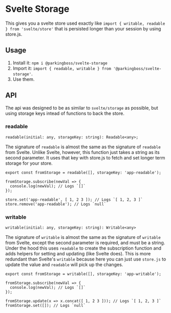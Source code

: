 # Svelte Storage

This gives you a svelte store used exactly like
`import { writable, readable } from 'svelte/store'` that is persisted longer
than your session by using store.js.

## Usage

 1. Install it: `npm i @parkingboss/svelte-storage`
 2. Import it: `import { readable, writable } from '@parkingboss/svelte-storage'`.
 3. Use them.

## API

The api was designed to be as similar to `svelte/storage` as possible, but using
storage keys intead of functions to back the store.

### readable

`readable(initial: any, storageKey: string): Readable<any>;`

The signature of `readable` is almost the same as the signature of `readable`
from Svelte. Unlike Svelte, however, this function just takes a string as its
second parameter. It uses that key with store.js to fetch and set longer term
storage for your store.

```
export const fromStorage = readable([], storageKey: 'app-readable');

fromStorage.subscribe(newVal => {
  console.log(newVal); // Logs `[]`
});

store.set('app-readable', [ 1, 2 3 ]); // Logs `[ 1, 2, 3 ]`
store.remove('app-readable'); // Logs `null`
```

### writable

`writable(initial: any, storageKey: string): Writable<any>`

The signature of `writable` is almost the same as the signature of `writable`
from Svelte, except the second parameter is required, and must be a string.
Under the hood this uses `readable` to create the subscription function and adds
helpers for setting and updating (like Svelte does). This is more redundant than
Svelte's `writable` because here you can just use `store.js` to update the value
and `readable` will pick up the changes.

```
export const fromStorage = writable([], storageKey: 'app-writable');

fromStorage.subscribe(newVal => {
  console.log(newVal); // Logs `[]`
});

fromStorage.update(x => x.concat([ 1, 2 3 ])); // Logs `[ 1, 2, 3 ]`
fromStorage.set([]); // Logs `null`
```
